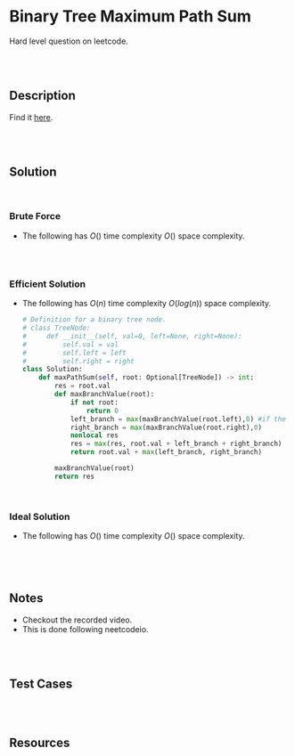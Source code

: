 # Binary Tree Maximum Path Sum

Hard level question on leetcode.

<br>
<br>

## Description

Find it [here](https://leetcode.com/problems/binary-tree-maximum-path-sum/description/).

<br>
<br>

## Solution

<br>

### Brute Force

- The following has $O()$ time complexity $O()$ space complexity.

  ```py

  ```

<br>

### Efficient Solution

- The following has $O(n)$ time complexity $O(log(n))$ space complexity.

  ```py
  # Definition for a binary tree node.
  # class TreeNode:
  #     def __init__(self, val=0, left=None, right=None):
  #         self.val = val
  #         self.left = left
  #         self.right = right
  class Solution:
      def maxPathSum(self, root: Optional[TreeNode]) -> int:
          res = root.val
          def maxBranchValue(root):
              if not root:
                  return 0
              left_branch = max(maxBranchValue(root.left),0) #if the result of recursion is negative we will ignore
              right_branch = max(maxBranchValue(root.right),0)
              nonlocal res
              res = max(res, root.val + left_branch + right_branch)
              return root.val + max(left_branch, right_branch)

          maxBranchValue(root)
          return res
  ```

<br>

### Ideal Solution

- The following has $O()$ time complexity $O()$ space complexity.

  ```py

  ```

<br>
<br>

## Notes

- Checkout the recorded video.
- This is done following neetcodeio.

<br>
<br>

## Test Cases

<br>
<br>

## Resources

<br>
<br>
